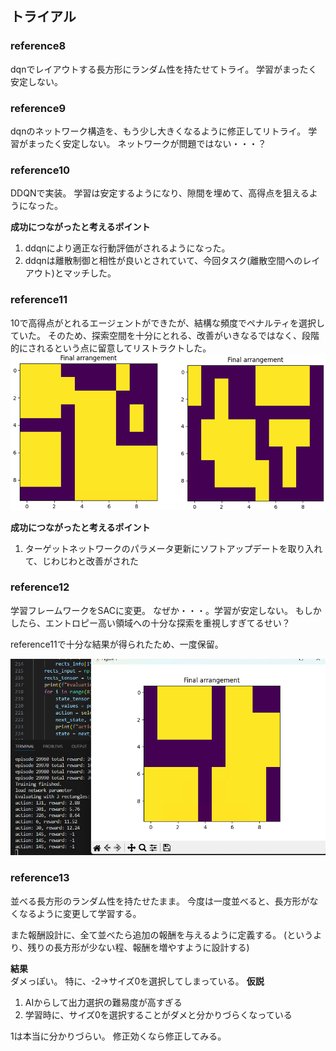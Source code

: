 ## トライアル

### reference8
dqnでレイアウトする長方形にランダム性を持たせてトライ。
学習がまったく安定しない。

### reference9
dqnのネットワーク構造を、もう少し大きくなるように修正してリトライ。
学習がまったく安定しない。
ネットワークが問題ではない・・・？

### reference10
DDQNで実装。
学習は安定するようになり、隙間を埋めて、高得点を狙えるようになった。

**成功につながったと考えるポイント**  
1. ddqnにより適正な行動評価がされるようになった。
2. ddqnは離散制御と相性が良いとされていて、今回タスク(離散空間へのレイアウト)とマッチした。

### reference11
10で高得点がとれるエージェントができたが、結構な頻度でペナルティを選択していた。
そのため、探索空間を十分にとれる、改善がいきなるではなく、段階的にされるという点に留意してリストラクトした。
![alt text](image-7.png)

**成功につながったと考えるポイント**  
1. ターゲットネットワークのパラメータ更新にソフトアップデートを取り入れて、じわじわと改善がされた

### reference12
学習フレームワークをSACに変更。
なぜか・・・。学習が安定しない。
もしかしたら、エントロピー高い領域への十分な探索を重視しすぎてるせい？

reference11で十分な結果が得られたため、一度保留。

![alt text](image-8.png)

### reference13
並べる長方形のランダム性を持たせたまま。
今度は一度並べると、長方形がなくなるように変更して学習する。

また報酬設計に、全て並べたら追加の報酬を与えるように定義する。
(というより、残りの長方形が少ない程、報酬を増やすように設計する)

__結果__  
ダメっぽい。
特に、-2→サイズ0を選択してしまっている。
__仮説__  
1. AIからして出力選択の難易度が高すぎる
2. 学習時に、サイズ0を選択することがダメと分かりづらくなっている

1は本当に分かりづらい。
修正効くなら修正してみる。


